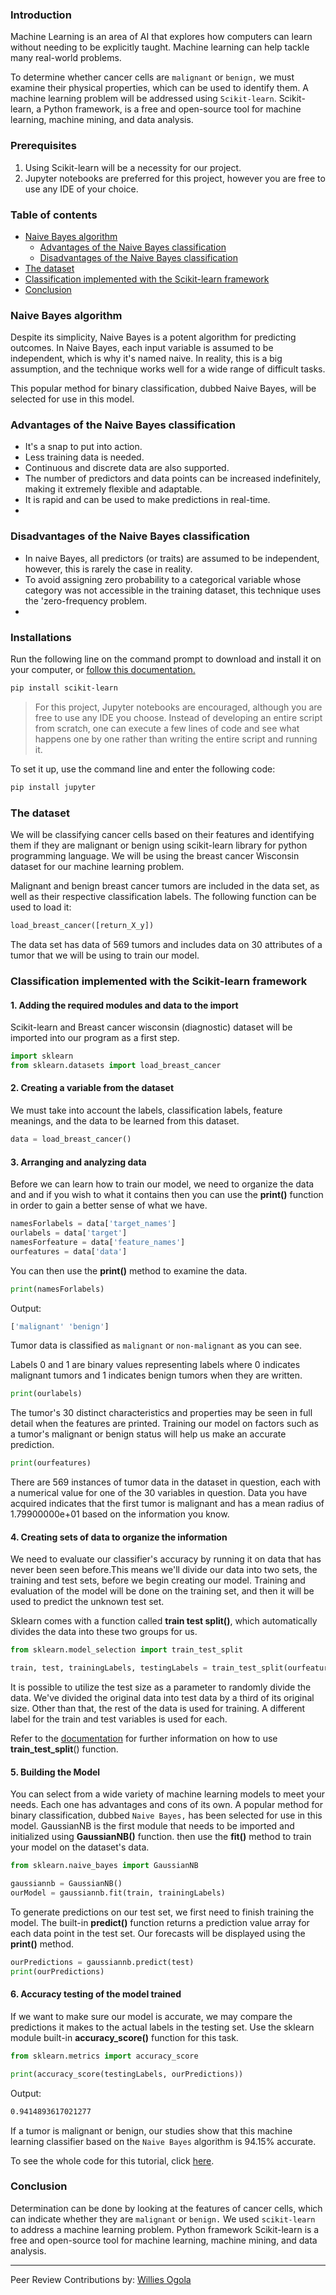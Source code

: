 ### Introduction
Machine Learning is an area of AI that explores how computers can learn without needing to be explicitly taught. Machine learning can help tackle many real-world problems.

To determine whether cancer cells are `malignant` or `benign,` we must examine their physical properties, which can be used to identify them. A machine learning problem will be addressed using `Scikit-learn`. Scikit-learn, a Python framework, is a free and open-source tool for machine learning, machine mining, and data analysis.

### Prerequisites
1. Using Scikit-learn will be a necessity for our project. 
2. Jupyter notebooks are preferred for this project, however you are free to use any IDE of your choice.

### Table of contents
- [Naive Bayes algorithm](#naive-bayes-algorithm)
    - [Advantages of the Naive Bayes classification](#advantages-of-the-Naive-Bayes-classification)
    - [Disadvantages of the Naive Bayes classification](#disadvantages-of-the-Naive-Bayes-classification)
- [The dataset](#the-dataset)
- [Classification implemented with the Scikit-learn framework](#classification-implemented-with-the-scikit-learn-framework)
- [Conclusion](#conclusion)

### Naive Bayes algorithm
Despite its simplicity, Naive Bayes is a potent algorithm for predicting outcomes. In Naive Bayes, each input variable is assumed to be independent, which is why it's named naive. In reality, this is a big assumption, and the technique works well for a wide range of difficult tasks.

This popular method for binary classification, dubbed Naive Bayes, will be selected for use in this model.

### Advantages of the Naive Bayes classification
- It's a snap to put into action.
- Less training data is needed.
- Continuous and discrete data are also supported.
- The number of predictors and data points can be increased indefinitely, making it extremely flexible and adaptable.
- It is rapid and can be used to make predictions in real-time.
- 
### Disadvantages of the Naive Bayes classification
- In naive Bayes, all predictors (or traits) are assumed to be independent, however, this is rarely the case in reality.
- To avoid assigning zero probability to a categorical variable whose category was not accessible in the training dataset, this technique uses the 'zero-frequency problem.
- 
### Installations
Run the following line on the command prompt to download and install it on your computer, or [follow this documentation.](https://scikit-learn.org/0.17/install.html)

```bash
pip install scikit-learn
```
> For this project, Jupyter notebooks are encouraged, although you are free to use any IDE you choose. Instead of developing an entire script from scratch, one can execute a few lines of code and see what happens one by one rather than writing the entire script and running it.

To set it up, use the command line and enter the following code:

```bash
pip install jupyter
```
### The dataset
We will be classifying cancer cells based on their features and identifying them if they are malignant or benign using scikit-learn library for python programming language. We will be using the breast cancer Wisconsin dataset for our machine learning problem.

Malignant and benign breast cancer tumors are included in the data set, as well as their respective classification labels. The following function can be used to load it:

```python
load_breast_cancer([return_X_y])
```
The data set has data of 569 tumors and includes data on 30 attributes of a tumor that we will be using to train our model.

### Classification implemented with the Scikit-learn framework
#### 1. Adding the required modules and data to the import

Scikit-learn and Breast cancer wisconsin (diagnostic) dataset will be imported into our program as a first step.

```python
import sklearn
from sklearn.datasets import load_breast_cancer
```
#### 2. Creating a variable from the dataset
We must take into account the labels, classification labels, feature meanings, and the data to be learned from this dataset.

```python
data = load_breast_cancer()
```
#### 3. Arranging and analyzing data
Before we can learn how to train our model, we need to organize the data and and if you wish to what it contains then you can use the **print()** function in order to gain a better sense of what we have.

```python
namesForlabels = data['target_names']
ourlabels = data['target']
namesForfeature = data['feature_names']
ourfeatures = data['data']
```
You can then use the **print()** method to examine the data.

```python
print(namesForlabels)
```
Output:

```bash
['malignant' 'benign']
```
Tumor data is classified as `malignant` or `non-malignant` as you can see.

Labels 0 and 1 are binary values representing labels where 0 indicates malignant tumors and 1 indicates benign tumors when they are written.

```python
print(ourlabels)
```
The tumor's 30 distinct characteristics and properties may be seen in full detail when the features are printed. Training our model on factors such as a tumor's malignant or benign status will help us make an accurate prediction.

```python
print(ourfeatures)
```
There are 569 instances of tumor data in the dataset in question, each with a numerical value for one of the 30 variables in question. Data you have acquired indicates that the first tumor is malignant and has a mean radius of 1.79900000e+01 based on the information you know.

#### 4. Creating sets of data to organize the information
We need to evaluate our classifier's accuracy by running it on data that has never been seen before.This means we'll divide our data into two sets, the training and test sets, before we begin creating our model. Training and evaluation of the model will be done on the training set, and then it will be used to predict the unknown test set.

Sklearn comes with a function called **train test split()**, which automatically divides the data into these two groups for us.

```python 
from sklearn.model_selection import train_test_split

train, test, trainingLabels, testingLabels = train_test_split(ourfeatures, ourlabels, test_size = 0.33, random_state = 42)
```
It is possible to utilize the test size as a parameter to randomly divide the data. We've divided the original data into test data by a third of its original size. Other than that, the rest of the data is used for training. A different label for the train and test variables is used for each.

Refer to the [documentation](https://scikit-learn.org/stable/modules/generated/sklearn.model_selection.train_test_split.html) for further information on how to use **train_test_split**() function.

#### 5. Building the Model
You can select from a wide variety of machine learning models to meet your needs. Each one has advantages and cons of its own. A popular method for binary classification, dubbed `Naive Bayes,` has been selected for use in this model. GaussianNB is the first module that needs to be imported and initialized using **GaussianNB()** function. then use the **fit()** method to train your model on the dataset's data.

```python
from sklearn.naive_bayes import GaussianNB

gaussiannb = GaussianNB()
ourModel = gaussiannb.fit(train, trainingLabels)
```
To generate predictions on our test set, we first need to finish training the model. The built-in **predict()** function returns a prediction value array for each data point in the test set. Our forecasts will be displayed using the **print()** method.

```python
ourPredictions = gaussiannb.predict(test)
print(ourPredictions)
```
#### 6. Accuracy testing of the model trained
If we want to make sure our model is accurate, we may compare the predictions it makes to the actual labels in the testing set. Use the sklearn module built-in **accuracy_score()** function for this task.

```python
from sklearn.metrics import accuracy_score

print(accuracy_score(testingLabels, ourPredictions))
```
Output:

```bash
0.9414893617021277
```
If a tumor is malignant or benign, our studies show that this machine learning classifier based on the `Naive Bayes` algorithm is 94.15% accurate.

To see the whole code for this tutorial, click [here](https://colab.research.google.com/drive/1Ztr7e9qZ9nrLHSGXJ1EAjBplNGXXtjC7?usp=sharing).

### Conclusion
Determination can be done by looking at the features of cancer cells, which can indicate whether they are `malignant` or `benign.` We used `scikit-learn` to address a machine learning problem. Python framework Scikit-learn is a free and open-source tool for machine learning, machine mining, and data analysis.

---
Peer Review Contributions by: [Willies Ogola](/engineering-education/authors/willies-ogola/)
